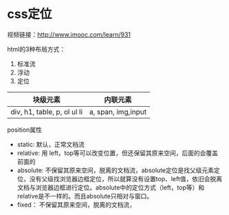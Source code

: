 # css定位

视频链接：http://www.imooc.com/learn/931

html的3种布局方式：
1. 标准流
2. 浮动
3. 定位

| 块级元素 | 内联元素 |
| :-: | :-: |
| div, h1, table, p, ol ul li | a, span, img,input|

position属性
- static: 默认，正常文档流
- relative: 用 left，top等可以改变位置，但还保留其原来空间，后面的会覆盖前面的
- absolute: 不保留其原来空间，脱离的文档流，absolute定位是找父级元素定位，没有父级找浏览器边框定位，所以就算没有设置top、left值，依旧会脱离文档与浏览器边框进行定位。absolute中的定位方式（left，top等）和relative是不一样的。而且absolute只相对与窗口。
- fixed： 不保留其原来空间，脱离的文档流，
